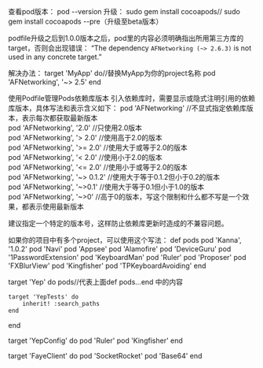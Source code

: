 查看pod版本：
pod --version
升级：
sudo gem install cocoapods// sudo gem install cocoapods --pre（升级至beta版本）

podfile升级之后到1.0.0版本之后，pod里的内容必须明确指出所用第三方库的target，否则会出现错误：
“The dependency `AFNetworking (~> 2.6.3)` is not used in any concrete target.”

解决办法：
target 'MyApp' do//替换MyApp为你的project名称
  pod 'AFNetworking', '~> 2.5'
end


使用Podfile管理Pods依赖库版本
引入依赖库时，需要显示或隐式注明引用的依赖库版本，具体写法和表示含义如下：
pod 'AFNetworking'      //不显式指定依赖库版本，表示每次都获取最新版本  
pod 'AFNetworking', '2.0'     //只使用2.0版本  
pod 'AFNetworking', '> 2.0'     //使用高于2.0的版本  
pod 'AFNetworking', '>= 2.0'     //使用大于或等于2.0的版本  
pod 'AFNetworking', '< 2.0'     //使用小于2.0的版本  
pod 'AFNetworking', '<= 2.0'     //使用小于或等于2.0的版本  
pod 'AFNetworking', '~> 0.1.2'     //使用大于等于0.1.2但小于0.2的版本  
pod 'AFNetworking', '~>0.1'     //使用大于等于0.1但小于1.0的版本  
pod 'AFNetworking', '~>0'     //高于0的版本，写这个限制和什么都不写是一个效果，都表示使用最新版本  

建议指定一个特定的版本号，这样防止依赖库更新时造成的不兼容问题。


如果你的项目中有多个project，可以使用这个写法：
def pods
    pod 'Kanna', '1.0.2'
    pod 'Navi'
    pod 'Appsee'
    pod 'Alamofire'
    pod 'DeviceGuru'
    pod '1PasswordExtension'
    pod 'KeyboardMan'
    pod 'Ruler'
    pod 'Proposer'
    pod 'FXBlurView'
    pod 'Kingfisher'
    pod 'TPKeyboardAvoiding'
end

target 'Yep' do
    pods//代表上面def pods...end 中的内容

    target 'YepTests' do
        inherit! :search_paths
    end
end

target 'YepConfig' do
    pod 'Ruler'
    pod 'Kingfisher'
end

target 'FayeClient' do
    pod 'SocketRocket'
    pod 'Base64'
end